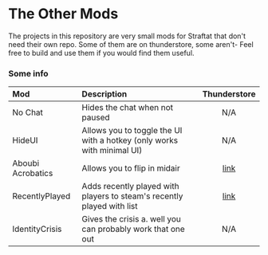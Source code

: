 # The Other Mods

The projects in this repository are very small mods for Straftat that don't need their own repo. Some of them are on thunderstore, some aren't- Feel free
to build and use them if you would find them useful.

### Some info

| Mod               | Description                                                            |                              Thunderstore                               |
|:------------------|:-----------------------------------------------------------------------|:-----------------------------------------------------------------------:|
| No Chat           | Hides the chat when not paused                                         |                                   N/A                                   |
| HideUI            | Allows you to toggle the UI with a hotkey (only works with minimal UI) |                                   N/A                                   |
| Aboubi Acrobatics | Allows you to flip in midair                                           | [link](https://thunderstore.io/c/straftat/p/kestrel/Aboubi_Acrobatics/) |
| RecentlyPlayed    | Adds recently played with players to steam's recently played with list |  [link](https://thunderstore.io/c/straftat/p/kestrel/RecentlyPlayed/)   |
| IdentityCrisis    | Gives the crisis a. well you can probably work that one out            |                                   N/A                                   |
